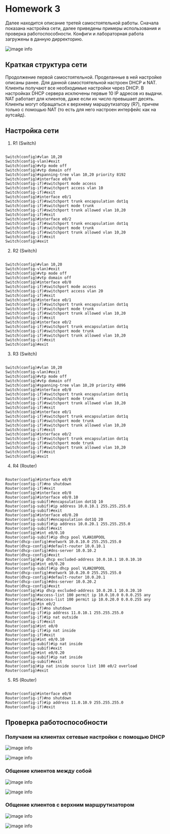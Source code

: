 # Homework 3

Далее находится описание третей самостоятельной работы. Сначала показана настройка сети, далее приведены примеры использования и проверка работоспособности. Конфиги и лабораторная работа загружены в данную дирректорию.

![image info](topology.jpg)

## Краткая структура сети

Продолжение первой самостоятельной. Проделанные в ней настройке описаны ранее. Для данной самостоятельной настроен DHCP и NAT. Клиенты получают все необходимые настройки через DHCP. В настройках DHCP сервера исключены первые 10 IP адресов из выдачи. NAT работает для клиентов, даже если их число превышает десять. Клиенты могут обращаться к верхнему маршрутизатору (R7), причем только с помощью NAT (то есть для него настроен интерфейс как на аутсайд).

## Настройка сети

1) R1 (Switch)

```

Switch(config)#vlan 10,20
Switch(config-vlan)#exit
Switch(config)#vtp mode off
Switch(config)#vtp domain off
Switch(config)#spanning-tree vlan 10,20 priority 8192
Switch(config)#interface e0/0
Switch(config-if)#switchport mode access
Switch(config-if)#switchport access vlan 10
Switch(config-if)#exit
Switch(config)#interface e0/1
Switch(config-if)#switchport trunk encapsulation dot1q
Switch(config-if)#switchport mode trunk
Switch(config-if)#switchport trunk allowed vlan 10,20
Switch(config-if)#exit
Switch(config)#interface e0/2
Switch(config-if)#switchport trunk encapsulation dot1q
Switch(config-if)#switchport mode trunk
Switch(config-if)#switchport trunk allowed vlan 10,20
Switch(config-if)#exit
Switch(config)#exit

```

2) R2 (Switch)

```

Switch(config)#vlan 10,20
Switch(config-vlan)#exit
Switch(config)#vtp mode off
Switch(config)#vtp domain off
Switch(config)#interface e0/0
Switch(config-if)#switchport mode access
Switch(config-if)#switchport access vlan 20
Switch(config-if)#exit
Switch(config)#interface e0/1
Switch(config-if)#switchport trunk encapsulation dot1q
Switch(config-if)#switchport mode trunk
Switch(config-if)#switchport trunk allowed vlan 10,20
Switch(config-if)#exit
Switch(config)#interface e0/2
Switch(config-if)#switchport trunk encapsulation dot1q
Switch(config-if)#switchport mode trunk
Switch(config-if)#switchport trunk allowed vlan 10,20
Switch(config-if)#exit
Switch(config)#exit

```
3) R3 (Switch)

```

Switch(config)#vlan 10,20
Switch(config-vlan)#exit
Switch(config)#vtp mode off
Switch(config)#vtp domain off
Switch(config)#spanning-tree vlan 10,20 priority 4096
Switch(config)#interface e0/0
Switch(config-if)#switchport trunk encapsulation dot1q
Switch(config-if)#switchport mode trunk
Switch(config-if)#switchport trunk allowed vlan 10,20
Switch(config-if)#exit
Switch(config)#interface e0/1
Switch(config-if)#switchport trunk encapsulation dot1q
Switch(config-if)#switchport mode trunk
Switch(config-if)#switchport trunk allowed vlan 10,20
Switch(config-if)#exit
Switch(config)#interface e0/2
Switch(config-if)#switchport trunk encapsulation dot1q
Switch(config-if)#switchport mode trunk
Switch(config-if)#switchport trunk allowed vlan 10,20
Switch(config-if)#exit
Switch(config)#exit

```

4) R4 (Router)

```

Router(config)#interface e0/0
Router(config-if)#no shutdown
Router(config-if)#exit
Router(config)#interface e0/0
Router(config)#interface e0/0.10
Router(config-subif)#encapsulation dot1Q 10
Router(config-subif)#ip address 10.0.10.1 255.255.255.0
Router(config-subif)#exit
Router(config)#interface e0/0.20
Router(config-subif)#encapsulation dot1Q 20
Router(config-subif)#ip address 10.0.20.1 255.255.255.0
Router(config-subif)#exit
Router(config)#int e0/0.10
Router(config-subif)#ip dhcp pool VLAN10POOL
Router(dhcp-config)#network 10.0.10.0 255.255.255.0
Router(dhcp-config)#default-router 10.0.10.1
Router(dhcp-config)#dns-server 10.0.10.2
Router(dhcp-config)#exit
Router(config)#ip dhcp excluded-address 10.0.10.1 10.0.10.10
Router(config)#int e0/0.20
Router(config-subif)#ip dhcp pool VLAN20POOL
Router(dhcp-config)#network 10.0.20.0 255.255.255.0
Router(dhcp-config)#default-router 10.0.20.1
Router(dhcp-config)#dns-server 10.0.20.2
Router(dhcp-config)#exit
Router(config)#ip dhcp excluded-address 10.0.20.1 10.0.20.10
Router(config)#access-list 100 permit ip 10.0.10.0 0.0.0.255 any
Router(config)#access-list 100 permit ip 10.0.20.0 0.0.0.255 any
Router(config)#in e0/2
Router(config-if)#no shutdown
Router(config-if)#ip address 11.0.10.1 255.255.255.0
Router(config-if)#ip nat outside
Router(config-if)#exit
Router(config)#int e0/0
Router(config-if)#ip nat inside
Router(config-if)#exit
Router(config)#int e0/0.10
Router(config-subif)#ip nat inside
Router(config-subif)#exit
Router(config)#int e0/0.20
Router(config-subif)#ip nat inside
Router(config-subif)#exit
Router(config)#ip nat inside source list 100 e0/2 overload
Router(config)#exit

```

5) R5 (Router)

```

Router(config)#interface e0/0
Router(config-if)#no shutdown
Router(config-if)#ip address 11.0.10.9 255.255.255.0
Router(config-if)#exit

```


## Проверка работоспособности

### Получаем на клиентах сетевые настройки с помощью DHCP

![image info](test_1.jpg)

![image info](test_2.jpg)

### Общение клиентов между собой

![image info](test_3.jpg)

![image info](test_4.jpg)

### Общение клиентов с верхним маршрутизатором

![image info](test_5.jpg)

![image info](test_6.jpg)
